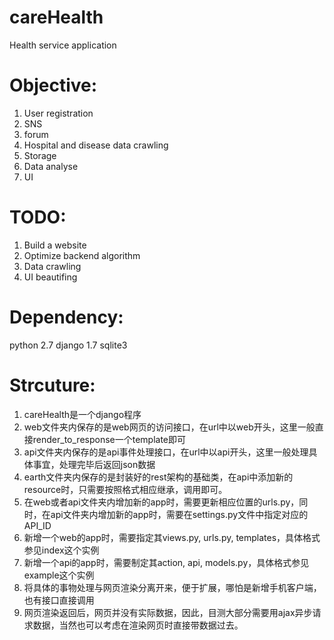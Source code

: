 careHealth
===========

Health service application

Objective:
=========
1. User registration
2. SNS
3. forum
4. Hospital and disease data crawling
5. Storage
6. Data analyse
7. UI


TODO:
====

1. Build a website
2. Optimize backend algorithm
3. Data crawling
4. UI beautifing

Dependency:
==========
python 2.7
django 1.7
sqlite3

Strcuture:
=========
1. careHealth是一个django程序
2. web文件夹内保存的是web网页的访问接口，在url中以web开头，这里一般直接render_to_response一个template即可
3. api文件夹内保存的是api事件处理接口，在url中以api开头，这里一般处理具体事宜，处理完毕后返回json数据
4. earth文件夹内保存的是封装好的rest架构的基础类，在api中添加新的resource时，只需要按照格式相应继承，调用即可。
5. 在web或者api文件夹内增加新的app时，需要更新相应位置的urls.py，同时，在api文件夹内增加新的app时，需要在settings.py文件中指定对应的API_ID
6. 新增一个web的app时，需要指定其views.py, urls.py, templates，具体格式参见index这个实例
7. 新增一个api的app时，需要制定其action, api, models.py，具体格式参见example这个实例
8. 将具体的事物处理与网页渲染分离开来，便于扩展，哪怕是新增手机客户端，也有接口直接调用
9. 网页渲染返回后，网页并没有实际数据，因此，目测大部分需要用ajax异步请求数据，当然也可以考虑在渲染网页时直接带数据过去。
